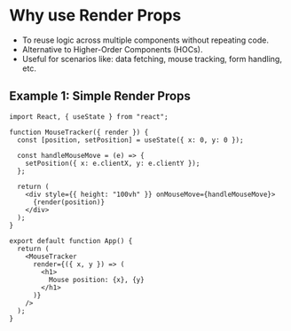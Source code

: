 # Why use Render Props
 - To reuse logic across multiple components without repeating code.
 - Alternative to Higher-Order Components (HOCs).
 - Useful for scenarios like: data fetching, mouse tracking, form handling, etc.

## Example 1: Simple Render Props
```
import React, { useState } from "react";

function MouseTracker({ render }) {
  const [position, setPosition] = useState({ x: 0, y: 0 });

  const handleMouseMove = (e) => {
    setPosition({ x: e.clientX, y: e.clientY });
  };

  return (
    <div style={{ height: "100vh" }} onMouseMove={handleMouseMove}>
      {render(position)}
    </div>
  );
}

export default function App() {
  return (
    <MouseTracker
      render={({ x, y }) => (
        <h1>
          Mouse position: {x}, {y}
        </h1>
      )}
    />
  );
}
```
